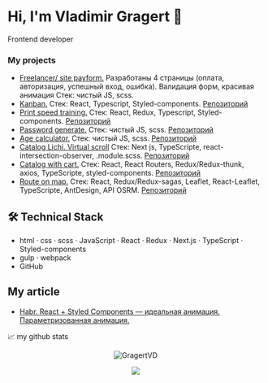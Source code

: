 # Hi, I'm Vladimir Gragert 👋
Frontend developer

<!-- <p align='center'>
   <a href="https://github-readme-stats.vercel.app/api?username=romankh3&show_icons=true&count_private=true"><img
           height=150
           src="https://github-readme-stats.vercel.app/api?username=romankh3&show_icons=true&count_private=true"/></a>
   <a href="https://github.com/romankh3/github-readme-stats"><img height=150
                                                                  src="https://github-readme-stats.vercel.app/api/top-langs/?username=romankh3&layout=compact"/></a>
</p> -->

### My projects
*   <a href="http://hosts.su/">Freelancer/ site payform.</a>  Разработаны 4 страницы (оплата, авторизация, успешный вход, ошибка). Валидация форм, красивая анимация Стек: чистый JS, scss. 
*   <a href="https://kanban-task-management-web-app-brown.vercel.app/">Kanban.</a> Стек: React, Typescript, Styled-components. <a href="https://github.com/GragertVD/kanban-task-management-web-app">Репозиторий</a>
*   <a href="https://print-speed.vercel.app/">Print speed training.</a> Стек: React, Redux, Typescript, Styled-components. <a href="https://github.com/GragertVD/print-speed">Репозиторий</a>
*   <a href="https://password-generator-app-gragert-mwitt8mx4-gragertvd.vercel.app/">Password generate.</a> Стек: чистый JS, scss. <a href="https://github.com/GragertVD/password-generator-app">Репозиторий</a>
*   <a href="https://age-calculator-app-main-gragert-1hjqjfyei-gragertvd.vercel.app/">Age calculator.</a> Стек: чистый JS, scss. <a href="https://github.com/GragertVD/age-calculator-app-main">Репозиторий</a>
*   <a href="https://virtual-scroll-lichi.vercel.app/">Catalog Lichi. Virtual scroll</a> Стек: Next js, TypeScripte, react-intersection-observer, .module.scss. <a href="https://github.com/GragertVD/virtual-scroll-lichi">Репозиторий</a>
*   <a href="https://shopping-list-rho-wheat.vercel.app/">Catalog with cart.</a> Стек: React, React Routers, Redux/Redux-thunk, axios, TypeScripte, styled-components. <a href="https://github.com/GragertVD/shopping-list">Репозиторий</a>
*   <a href="https://route-on-map.vercel.app/">Route on map.</a> Стек: React, Redux/Redux-sagas, Leaflet, React-Leaflet, TypeScripte, AntDesign, API OSRM. <a href="https://github.com/GragertVD/route-on-map">Репозиторий</a>

## 🛠 Technical Stack

<!-- <code><img height="20" src="https://raw.githubusercontent.com/github/explore/80688e429a7d4ef2fca1e82350fe8e3517d3494d/topics/javascript/javascript.png"></code>
<code><img height="20" src="https://raw.githubusercontent.com/github/explore/80688e429a7d4ef2fca1e82350fe8e3517d3494d/topics/react/react.png"></code>
<code><img height="20" src="https://raw.githubusercontent.com/github/explore/80688e429a7d4ef2fca1e82350fe8e3517d3494d/topics/git/git.png"></code> -->
*   html · css · scss · JavaScript · React · Redux · Next.js · TypeScript · Styled-components
*   gulp · webpack
*   GitHub

  
## My article
*   <a href="https://habr.com/ru/articles/751120/">Habr. React + Styled Components — идеальная анимация. Параметризованная анимация.</a>



📈 my github stats

<p align="center"> <img src="https://github-readme-stats.vercel.app/api?username=GragertVD&show_icons=true&theme=gotham" alt="GragertVD" />


<p align='center'>
   <a href="https://t.me/gragert_vd">
       <img src="https://img.shields.io/badge/Telegram-2CA5E0?style=for-the-badge&logo=telegram&logoColor=white"/>
   </a>
</p>
